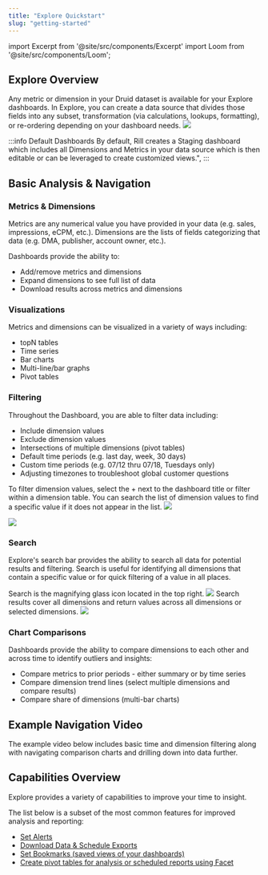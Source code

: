 ```yaml
---
title: "Explore Quickstart"
slug: "getting-started"
---
```

import Excerpt from '@site/src/components/Excerpt'
import Loom from '@site/src/components/Loom';

<Excerpt text="Analysis basics and capabilities overview" />

## Explore Overview

Any metric or dimension in your Druid dataset is available for your Explore dashboards. In Explore, you can create a data source that divides those fields into any subset, transformation (via calculations, lookups, formatting), or re-ordering depending on your dashboard needs.
![](https://images.contentful.com/ve6smfzbifwz/1FFOZlkR6MlgoyFapErhzF/8dc89b283134f95446dc4c52f54b883f/0414458-Explore_Overview.png)

:::info Default Dashboards
By default, Rill creates a Staging dashboard which includes all Dimensions and Metrics in your data source which is then editable or can be leveraged to create customized views.",
:::

## Basic Analysis & Navigation

### Metrics & Dimensions

Metrics are any numerical value you have provided in your data (e.g. sales, impressions, eCPM, etc.). Dimensions are the lists of fields categorizing that data (e.g. DMA, publisher, account owner, etc.). 

Dashboards provide the ability to:

  * Add/remove metrics and dimensions
  * Expand dimensions to see full list of data
  * Download results across metrics and dimensions

### Visualizations
Metrics and dimensions can be visualized in a variety of ways including:

  * topN tables 
  * Time series
  * Bar charts
  * Multi-line/bar graphs
  * Pivot tables
  
### Filtering
Throughout the Dashboard, you are able to filter data including:

  * Include dimension values
  * Exclude dimension values
  * Intersections of multiple dimensions (pivot tables) 
  * Default time periods (e.g. last day, week, 30 days)
  * Custom time periods (e.g. 07/12 thru 07/18, Tuesdays only)
  * Adjusting timezones to troubleshoot global customer questions

To filter dimension values, select the + next to the dashboard title or filter within a dimension table. You can search the list of dimension values to find a specific value if it does not appear in the list.
![](https://images.contentful.com/ve6smfzbifwz/DHFqB2d6PTdsnaZe51wPa/42bae9410be66183173177f04ba6bbba/de9288f-Dim_Filter.png)

![](https://images.contentful.com/ve6smfzbifwz/tgGeuOUfv2Yd6qE4QOtGP/38cd24dc7e2b68780e35e9257044c406/8e50202-Dim_Filter_Search.png)
### Search
Explore's search bar provides the ability to search all data for potential results and filtering. Search is useful for identifying all dimensions that contain a specific value or for quick filtering of a value in all places. 

Search is the magnifying glass icon located in the top right.
![](https://images.contentful.com/ve6smfzbifwz/23QAlhQp4IzRNwBSweKQad/d8a85bf89aa382466d444ae890cce280/9299736-Search_Bar.png)
Search results cover all dimensions and return values across all dimensions or selected dimensions.
![](https://images.contentful.com/ve6smfzbifwz/4sh1MsdWmLvZbNrvWpigYu/550e8fb460a0fe08a28160ff7a200a2c/7ab968d-Search_Results.png)
### Chart Comparisons
Dashboards provide the ability to compare dimensions to each other and across time to identify outliers and insights:

  * Compare metrics to prior periods - either summary or by time series
  * Compare dimension trend lines (select multiple dimensions and compare results)
  * Compare share of dimensions (multi-bar charts)

## Example Navigation Video

The example video below includes basic time and dimension filtering along with navigating comparison charts and drilling down into data further.

<Loom id="c4b44a2d5b7c42128a9fcabb100f25da" padding='44.06%' />

## Capabilities Overview

Explore provides a variety of capabilities to improve your time to insight. 

The list below is a subset of the most common features for improved analysis and reporting:

  * [Set Alerts](/alerting)
  * [Download Data & Schedule Exports ](/scheduled-exports)
  * [Set Bookmarks (saved views of your dashboards)](/bookmarking)
  * [Create pivot tables for analysis or scheduled reports using Facet](/facet-pivot-table-splits)